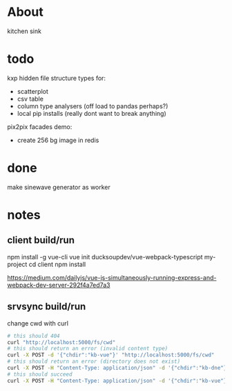 # About

kitchen sink

# todo

kxp hidden file structure
types for:
* scatterplot
* csv table
* column type analysers (off load to pandas perhaps?)
* local pip installs (really dont want to break anything)

pix2pix facades demo:
* create 256 bg image in redis

# done

make sinewave generator as worker

# notes

## client build/run
npm install -g vue-cli
vue init ducksoupdev/vue-webpack-typescript my-project
cd client
npm install

https://medium.com/dailyjs/vue-js-simultaneously-running-express-and-webpack-dev-server-292f4a7ed7a3

## srvsync build/run

change cwd with curl

```bash
# this should 404
curl "http://localhost:5000/fs/cwd"
# this should return an error (invalid content type)
curl -X POST -d '{"chdir":"kb-vue"}' "http://localhost:5000/fs/cwd"
# this should return an error (directory does not exist)
curl -X POST -H "Content-Type: application/json" -d '{"chdir":"kb-dne"}' "http://localhost:5000/fs/cwd"
# this should succeed
curl -X POST -H "Content-Type: application/json" -d '{"chdir":"kb-vue"}' "http://localhost:5000/fs/cwd"
```
